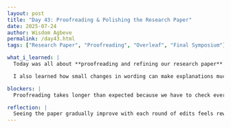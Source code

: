 ```yaml
---
layout: post
title: "Day 43: Proofreading & Polishing the Research Paper"
date: 2025-07-24
author: Wisdom Agbeve
permalink: /day43.html
tags: ["Research Paper", "Proofreading", "Overleaf", "Final Symposium"]

what_i_learned: |
  Today was all about **proofreading and refining our research paper**. We carefully reviewed different sections, checking for grammar, clarity, and consistency in formatting. I focused on making sure the discussion and results sections flowed well and that our arguments were supported with proper references.

  I also learned how small changes in wording can make explanations much clearer, especially when summarizing technical concepts for a research audience.

blockers: |
  Proofreading takes longer than expected because we have to check every figure, table, and citation carefully, but it’s necessary to ensure accuracy.

reflection: |
  Seeing the paper gradually improve with each round of edits feels rewarding. Every revision makes it look more professional and ready for the final symposium. It’s a lot of detailed work, but knowing that this paper represents weeks of research motivates me to make sure it’s our best version yet.
---
```

